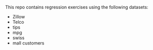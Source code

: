 This repo contains regression exercises using the following datasets:
- Zillow
- Telco
- tips
- mpg
- swiss
- mall customers